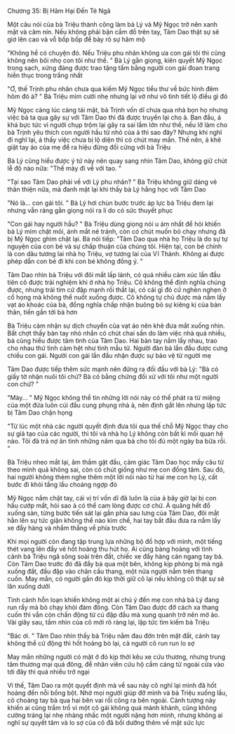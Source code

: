 




Chương 35: Bị Hãm Hại Đến Té Ngã

Một câu nói của bà Triệu thành công làm bà Lý và Mỹ Ngọc trở nên xanh mặt và câm nín. Nếu không phải bận cầm đồ trên tay, Tâm Dao thật sự sẽ giơ lên cao và vỗ bốp bốp để bày rõ sự hâm mộ

"Không hề có chuyện đó. Nếu Triệu phu nhân không ưa con gái tôi thì cũng không nên bôi nhọ con tôi như thế. " Bà Lý gằn giọng, kiên quyết Mỹ Ngọc trong sạch, xứng đáng được trao tặng tấm bằng người con gái đoan trang hiền thục trong trắng nhất

"Ơ, thế Trịnh phu nhân chưa qua kiếm Mỹ Ngọc tiểu thư về bức hình đêm hôm đó à? " Bà Triệu mỉm cười nhẹ nhưng lại vờ như vô tình tiết lộ điều gì đó


Mỹ Ngọc càng lúc càng tái mặt, bà Trịnh vốn dĩ chưa qua nhà bọn họ nhưng việc bà ta qua gây sự với Tâm Dao thì đã được truyền lại cho ả. Ban đầu, ả khá bực tức vì người chụp trộm lại gây ra sai lầm lớn như thế, nếu lỡ làm cho bà Trịnh yêu thích con người hầu từ nhỏ của ả thì sao đây? Nhưng khi nghĩ đi nghĩ lại, ả thấy việc chưa bị lộ diện thì có chút may mắn. Thế nên, ả khẽ giật tay áo của mẹ để ra hiệu đừng đối cứng với bà Triệu

Bà Lý cũng hiểu được ý tứ này nên quay sang nhìn Tâm Dao, không giữ chút lễ độ nào nữa: "Thế mày đi về với tao. "

"Tại sao Tâm Dao phải về với Lý phu nhân? " Bà Triệu không giữ dáng vẻ thân thiện nữa, mà đanh mặt lại khi thấy bà Lý hằng học với Tâm Dao

"Nó là... con gái tôi. " Bà Lý hơi chùn bước trước áp lực bà Triệu đem lại nhưng vẫn ráng gằn giọng nói ra lí do có sức thuyết phục

"Con gái hay người hầu? " Bà Triệu dùng giọng nói u ám nhất để hỏi khiến bà Lý mím chặt môi, ánh mắt né tránh, còn có chút muốn bỏ chạy nhưng đã bị Mỹ Ngọc ghìm chặt lại. Bà nói tiếp: "Tâm Dao qua nhà họ Triệu là do sự tự nguyện của con bé và sự chấp thuận của chúng tôi. Hiện tại, con bé chính là con dâu tương lai nhà họ Triệu, vợ tương lai của Vĩ Thành. Không ai được phép dẫn con bé đi khi con bé không đồng ý. "

Tâm Dao nhìn bà Triệu với đôi mắt lấp lánh, có quá nhiều cảm xúc lần đầu tiên cô được trải nghiệm khi ở nhà họ Triệu. Cô không thể định nghĩa chúng được, nhưng trái tim cứ đập mạnh rồi thắt lại, có cái gì đó cứ nghèn nghẹn ở cổ họng mà không thể nuốt xuống được. Cô không tự chủ được mà nắm lấy vạt áo khoác của bà, đồng nghĩa chấp nhận buông bỏ sự kiêng kị của bản thân, tiến gần tới bà hơn


Bà Triệu cảm nhận sự dịch chuyển của vạt áo nên khẽ đưa mắt xuống nhìn. Bất chợt thấy bàn tay nhỏ nhắn có chút chai sần do làm việc nhà quá nhiều, bà cũng hiểu được tâm tình của Tâm Dao. Hai bàn tay nắm lấy nhau, trao cho nhau thứ tình cảm hệt như tình mẫu tử. Người đàn bà lần đầu được cưng chiều con gái. Người con gái lần đầu nhận được sự bảo vệ từ người mẹ


Tâm Dao được tiếp thêm sức mạnh nên đứng ra đối đầu với bà Lý: "Bà có giấy tờ nhận nuôi tôi chứ? Bà có bằng chứng đối xử với tôi như một người con chứ? "

"Mày... " Mỹ Ngọc không thể tin những lời nói này có thể phát ra từ miệng của một đứa luôn cúi đầu cung phụng nhà ả, nên định gắt lên nhưng lập tức bị Tâm Dao chặn họng

"Từ lúc một nhà các người quyết định đưa tôi qua thế chỗ Mỹ Ngọc thay cho sự giả tạo của các người, thì tôi và nhà họ Lý không còn bất kì mối quan hệ nào. Tôi đã trả nợ ân tình những năm qua bà cho tôi đủ một ngày ba bữa rồi. "

Bà Triệu nheo mắt lại, âm thầm gật đầu, cảm giác Tâm Dao học mấy câu từ theo mình quả không sai, còn có chút giống như mẹ con đồng tâm. Sau đó, hai người không thèm nghe thêm một lời nói nào từ hai mẹ con họ Lý, cất bước đi khỏi tầng lầu choáng ngợp đó

Mỹ Ngọc nắm chặt tay, cái vị trí vốn dĩ đã luôn là của ả bây giờ lại bị con hầu cướp mất, hỏi sao ả có thể cam lòng được cơ chứ. Ả quăng hết đồ xuống sàn, từng bước tiến sát lại gần phía sau lưng của Tâm Dao, đôi mắt hằn lên sự tức giận không thể nào kìm chế, hai tay bắt đầu đưa ra nắm lấy xe đẩy hàng và nhắm thẳng về phía trước

Khi mọi người còn đang tập trung lựa những bộ đồ hợp với mình, một tiếng thét vang lên đầy vẻ hốt hoảng thu hút họ. Ai cũng bàng hoàng với tình cảnh bà Triệu ngã sõng soài trên đất, chiếc xe đẩy hàng cán ngang tay bà. Còn Tâm Dao trước đó đã đẩy bà qua một bên, không kịp phòng bị mà ngã xuống đất, đầu đập vào chân cầu thang, một nửa người nằm trên thang cuốn. May mắn, có người gần đó kịp thời giữ cô lại nếu không cô thật sự sẽ lăn xuống dưới

Tình cảnh hỗn loạn khiến không một ai chú ý đến mẹ con nhà bà Lý đang run rẩy mà bỏ chạy khỏi đám đông. Còn Tâm Dao được đỡ cách xa thang cuốn thì vẫn còn chấn động từ cú đập đầu mà xung quanh trở nên mờ ảo. Vài giây sau, tầm nhìn của cô mới rõ ràng lại, lập tức tìm kiếm bà Triệu

"Bác ơi. " Tâm Dao nhìn thấy bà Triệu nằm đau đớn trên mặt đất, cánh tay không thể cử động thì hốt hoảng bò lại, cả người cô run run lo sợ


May mắn những người có mặt ở đó kịp thời kêu xe cứu thương, nhưng trung tâm thương mại quá đông, để nhân viên cứu hộ cầm cáng từ ngoài cửa vào tới đây thì quá nhiều trở ngại

Vì thế, Tâm Dao ra một quyết định mà về sau này cô nghĩ lại mình đã hốt hoảng đến nỗi bồng bột. Nhờ mọi người giúp đỡ mình và bà Triệu xuống lầu, cô choàng tay bà qua hai bên vai rồi cõng ra bên ngoài. Cảnh tượng này khiến ai cũng trầm trồ vì một cô gái không quá mảnh khảnh, cũng không cường tráng lại nhẹ nhàng nhấc một người nặng hơn mình, nhưng không ai nghĩ sự quyết tâm và lo sợ của cô đã bồi dưỡng thêm về mặt sức lực




